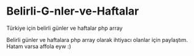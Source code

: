 # Belirli-G-nler-ve-Haftalar
Türkiye için belirli günler ve haftalar php array


Belirli günler ve haftalara php array olarak ihtiyacı olanlar için paylaştım. Hatam varsa affola eyw :) 
